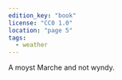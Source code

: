 ```yaml
---
edition_key: "book"
license: "CC0 1.0"
location: "page 5"
tags:
  - weather
---
```

A moyst Marche and not wyndy.
